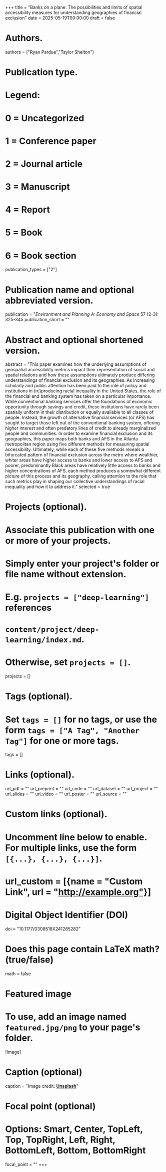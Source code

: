 +++
title = "Banks on a plane: The possibilities and limits of spatial accessibility measures for understanding geographies of financial exclusion"
date = 2025-05-19T00:00:00
draft = false

# Authors.
authors = ["Ryan Pardue","Taylor Shelton"]

# Publication type.
# Legend:
# 0 = Uncategorized
# 1 = Conference paper
# 2 = Journal article
# 3 = Manuscript
# 4 = Report
# 5 = Book
# 6 = Book section
publication_types = ["2"]

# Publication name and optional abbreviated version.
publication = "_Environment and Planning A: Economy and Space_ 57 (2-3): 325-345
publication_short = ""

# Abstract and optional shortened version.
abstract = "This paper examines how the underlying assumptions of geospatial accessibility metrics impact their representation of social and spatial relations and how these assumptions ultimately produce differing understandings of financial exclusion and its geographies. As increasing scholarly and public attention has been paid to the role of policy and institutions in (re)producing racial inequality in the United States, the role of the financial and banking system has taken on a particular importance. While conventional banking services offer the foundations of economic opportunity through savings and credit, these institutions have rarely been spatially uniform in their distribution or equally available to all classes of people. Instead, the growth of alternative financial services (or AFS) has sought to target those left out of the conventional banking system, offering higher interest and often predatory lines of credit to already marginalized people and communities. In order to examine financial exclusion and its geographies, this paper maps both banks and AFS in the Atlanta metropolitan region using five different methods for measuring spatial accessibility. Ultimately, while each of these five methods reveals a bifurcated pattern of financial exclusion across the metro where wealthier, whiter areas have higher access to banks and lower access to AFS and poorer, predominantly Black areas have relatively little access to banks and higher concentrations of AFS, each method produces a somewhat different picture of this process and its geography, calling attention to the role that such metrics play in shaping our collective understandings of racial inequality and how it to address it."
selected = true

# Projects (optional).
#   Associate this publication with one or more of your projects.
#   Simply enter your project's folder or file name without extension.
#   E.g. `projects = ["deep-learning"]` references 
#   `content/project/deep-learning/index.md`.
#   Otherwise, set `projects = []`.
projects = []

# Tags (optional).
#   Set `tags = []` for no tags, or use the form `tags = ["A Tag", "Another Tag"]` for one or more tags.
tags = []

# Links (optional).
url_pdf = ""
url_preprint = ""
url_code = ""
url_dataset = ""
url_project = ""
url_slides = ""
url_video = ""
url_poster = ""
url_source = ""

# Custom links (optional).
#   Uncomment line below to enable. For multiple links, use the form `[{...}, {...}, {...}]`.
# url_custom = [{name = "Custom Link", url = "http://example.org"}]

# Digital Object Identifier (DOI)
doi = "10.1177/0308518X241285282"

# Does this page contain LaTeX math? (true/false)
math = false

# Featured image
# To use, add an image named `featured.jpg/png` to your page's folder. 
[image]
  # Caption (optional)
  caption = "Image credit: [**Unsplash**](https://unsplash.com/photos/pLCdAaMFLTE)"

  # Focal point (optional)
  # Options: Smart, Center, TopLeft, Top, TopRight, Left, Right, BottomLeft, Bottom, BottomRight
  focal_point = ""
+++

